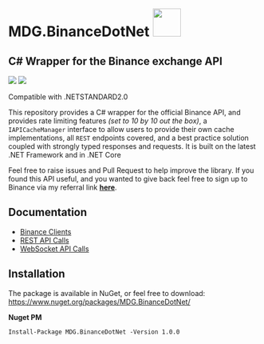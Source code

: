 # MDG.BinanceDotNet <img src="https://i.imgur.com/x2YPVe6.png" width="56" />

## C# Wrapper for the Binance exchange API
<img src="https://img.shields.io/nuget/dt/BinanceDotNet.svg" />
<img src="https://img.shields.io/nuget/v/BinanceDotNet.svg" />

Compatible with .NETSTANDARD2.0

This repository provides a C# wrapper for the official Binance API, and provides rate limiting features _(set to 10 by 10 out the box)_, a `IAPICacheManager` interface to allow users to provide their own cache implementations, all `REST` endpoints covered, and a best practice solution coupled with strongly typed responses and requests. It is built on the latest .NET Framework and in .NET Core

Feel free to raise issues and Pull Request to help improve the library. If you found this API useful, and you wanted to give back feel free to sign up to Binance via my referral link [**here**](https://www.binance.com/?ref=10886925).

## Documentation
- [Binance Clients](https://github.com/binance-exchange/BinanceDotNet/docs/BINANCE-CLIENTS.md)
- [REST API Calls](https://github.com/binance-exchange/BinanceDotNet/docs/REST-API.md)
- [WebSocket API Calls](https://github.com/binance-exchange/BinanceDotNet/docs/WEBSOCKET-API.md)

## Installation
The package is available in NuGet, or feel free to download:
https://www.nuget.org/packages/MDG.BinanceDotNet/

**Nuget PM**
```
Install-Package MDG.BinanceDotNet -Version 1.0.0
```

